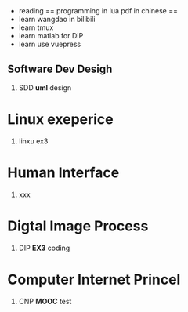 ##
- reading == programming in lua pdf in chinese ==
- learn wangdao in bilibili
- learn tmux
- learn matlab for DIP
- learn use vuepress





## Software Dev Desigh
1. SDD __uml__ design

# Linux exeperice
1. linxu ex3

# Human Interface
1. xxx

# Digtal Image Process
1. DIP __EX3__ coding

# Computer Internet Princel
1. CNP __MOOC__ test
